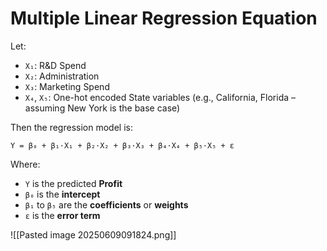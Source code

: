 # Multiple Linear Regression Equation

Let:
- `X₁`: R&D Spend  
- `X₂`: Administration  
- `X₃`: Marketing Spend  
- `X₄`, `X₅`: One-hot encoded State variables (e.g., California, Florida – assuming New York is the base case)

Then the regression model is:

```
Y = β₀ + β₁·X₁ + β₂·X₂ + β₃·X₃ + β₄·X₄ + β₅·X₅ + ε
```

Where:
- `Y` is the predicted **Profit**
- `β₀` is the **intercept**
- `β₁` to `β₅` are the **coefficients** or **weights**
- `ε` is the **error term**

![[Pasted image 20250609091824.png]]


